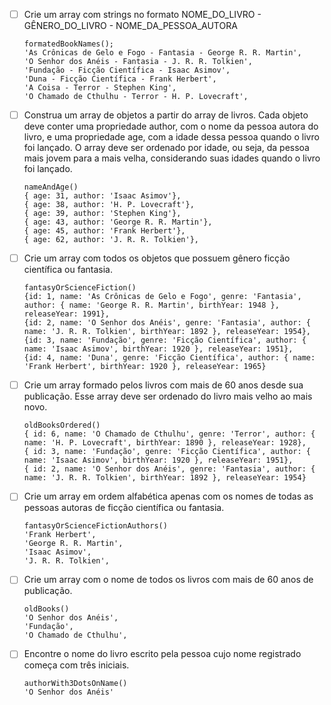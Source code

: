 - [ ] Crie um array com strings no formato NOME_DO_LIVRO - GÊNERO_DO_LIVRO - NOME_DA_PESSOA_AUTORA
  ```
  formatedBookNames();
  'As Crônicas de Gelo e Fogo - Fantasia - George R. R. Martin',
  'O Senhor dos Anéis - Fantasia - J. R. R. Tolkien',
  'Fundação - Ficção Científica - Isaac Asimov',
  'Duna - Ficção Científica - Frank Herbert',
  'A Coisa - Terror - Stephen King',
  'O Chamado de Cthulhu - Terror - H. P. Lovecraft',
  ```
- [ ] Construa um array de objetos a partir do array de livros. Cada objeto deve conter uma propriedade author, com o nome da pessoa autora do livro, e uma propriedade age, com a idade dessa pessoa quando o livro foi lançado. O array deve ser ordenado por idade, ou seja, da pessoa mais jovem para a mais velha, considerando suas idades quando o livro foi lançado.
  ```
  nameAndAge()
  { age: 31, author: 'Isaac Asimov'},
  { age: 38, author: 'H. P. Lovecraft'},
  { age: 39, author: 'Stephen King'},
  { age: 43, author: 'George R. R. Martin'},
  { age: 45, author: 'Frank Herbert'},
  { age: 62, author: 'J. R. R. Tolkien'},
  ```
- [ ] Crie um array com todos os objetos que possuem gênero ficção científica ou fantasia.
  ```
  fantasyOrScienceFiction()
  {id: 1, name: 'As Crônicas de Gelo e Fogo', genre: 'Fantasia', author: { name: 'George R. R. Martin', birthYear: 1948 }, releaseYear: 1991},
  {id: 2, name: 'O Senhor dos Anéis', genre: 'Fantasia', author: { name: 'J. R. R. Tolkien', birthYear: 1892 }, releaseYear: 1954},
  {id: 3, name: 'Fundação', genre: 'Ficção Científica', author: { name: 'Isaac Asimov', birthYear: 1920 }, releaseYear: 1951},
  {id: 4, name: 'Duna', genre: 'Ficção Científica', author: { name: 'Frank Herbert', birthYear: 1920 }, releaseYear: 1965}
  ```
- [ ] Crie um array formado pelos livros com mais de 60 anos desde sua publicação. Esse array deve ser ordenado do livro mais velho ao mais novo.
  ```
  oldBooksOrdered()
  { id: 6, name: 'O Chamado de Cthulhu', genre: 'Terror', author: { name: 'H. P. Lovecraft', birthYear: 1890 }, releaseYear: 1928},
  { id: 3, name: 'Fundação', genre: 'Ficção Científica', author: { name: 'Isaac Asimov', birthYear: 1920 }, releaseYear: 1951},
  { id: 2, name: 'O Senhor dos Anéis', genre: 'Fantasia', author: { name: 'J. R. R. Tolkien', birthYear: 1892 }, releaseYear: 1954}
  ```
- [ ] Crie um array em ordem alfabética apenas com os nomes de todas as pessoas autoras de ficção científica ou fantasia.
  ```
  fantasyOrScienceFictionAuthors()
  'Frank Herbert',
  'George R. R. Martin',
  'Isaac Asimov',
  'J. R. R. Tolkien',
  ```
- [ ] Crie um array com o nome de todos os livros com mais de 60 anos de publicação.
  ```
  oldBooks()
  'O Senhor dos Anéis',
  'Fundação',
  'O Chamado de Cthulhu',
  ```
- [ ] Encontre o nome do livro escrito pela pessoa cujo nome registrado começa com três iniciais.
  ```
  authorWith3DotsOnName()
  'O Senhor dos Anéis'
  ```
